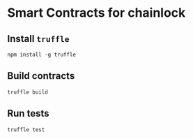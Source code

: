 # Smart Contracts for chainlock

## Install `truffle`
```
npm install -g truffle
```

## Build contracts
```
truffle build
```

## Run tests
```
truffle test
```
